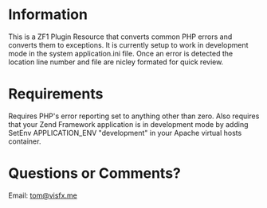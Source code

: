 # Information

This is a ZF1 Plugin Resource that converts common PHP errors and converts them to exceptions. It is currently setup to work in development mode in the system application.ini file. Once an error is detected the location line number and file are nicley formated for quick review.

# Requirements

Requires PHP's error reporting set to anything other than zero. Also requires that your Zend Framework application is in development mode by adding SetEnv APPLICATION_ENV "development" in your Apache virtual hosts container.

# Questions or Comments?

Email: tom@visfx.me

